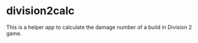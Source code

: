 # division2calc

This is a helper app to calculate the damage number of a build in Division 2 game.
